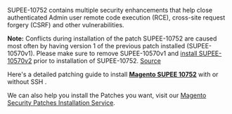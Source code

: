 SUPEE-10752 contains multiple security enhancements that help close authenticated Admin user remote code execution (RCE), cross-site request forgery (CSRF) and other vulnerabilities.

<strong>Note:</strong> Conflicts during installation of the patch SUPEE-10752 are caused most often by having version 1 of the previous patch installed (SUPEE-10570v1). Please make sure to remove SUPEE-10570v1 and [install SUPEE-10570v2](https://meetanshi.com/blog/install-magento-supee-10570-with-or-without-ssh/) prior to installation of SUPEE-10752. [Source](https://magento.com/security/patches/supee-10752)


Here's a detailed patching guide to install <strong>[Magento SUPEE 10752](https://meetanshi.com/blog/magento-supee-10752/)</strong> with or without SSH .

We can also help you install the Patches you want, visit our [Magento Security Patches Installation Service](https://meetanshi.com/magento-security-patches-installation-service.html).
